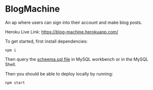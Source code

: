 # BlogMachine

An ap where users can sign into their account and make blog posts.

Heroku Live Link: https://blog-machine.herokuapp.com/

To get started, first install dependencies:

```
npm i
```

Then query the [scheema.sql file](./scheema.sql) in MySQL workbench or in the MySQL Shell.

Then you should be able to deploy locally by running:

```
npm start
```